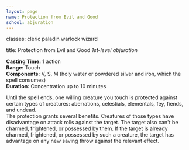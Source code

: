 ```yaml
---
layout: page
name: Protection from Evil and Good
school: abjuration
---
```

classes: cleric
         paladin
         warlock
         wizard

title: Protection from Evil and Good 
_1st-level abjuration_ 

**Casting Time:** 1 action    
**Range:** Touch    
**Components:** V, S, M (holy water or powdered silver and iron, which the spell consumes)    
**Duration:** Concentration up to 10 minutes 

Until the spell ends, one willing creature you touch is protected against certain types of creatures: aberrations, celestials, elementals, fey, fiends, and undead.    
The protection grants several benefits. Creatures of those types have disadvantage on attack rolls against the target. The target also can't be charmed, frightened, or possessed by them. If the target is already charmed, frightened, or possessed by such a creature, the target has advantage on any new saving throw against the relevant effect.